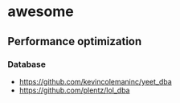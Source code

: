 # awesome

## Performance optimization

### Database
 - https://github.com/kevincolemaninc/yeet_dba
 - https://github.com/plentz/lol_dba
 
 
 
